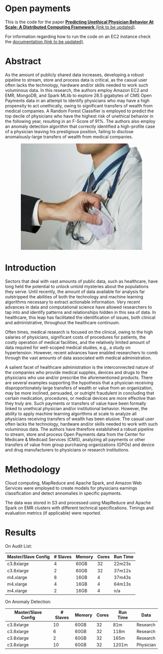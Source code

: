 # Open payments

This is the code for the paper [**Predicting Unethical Physician Behavior At Scale: A Distributed Computing Framework** (link to be updated)](https://www.google.com).

For information regarding how to run the code on an EC2 instance check the [documentation (link to be updated)](https://www.google.com).

# Abstract

As the amount of publicly shared data increases, developing a robust pipeline to stream, store and process data is critical, as the casual user often lacks the technology, hardware and/or skills needed to work such voluminous data. In this research, the authors employ Amazon EC2 and EMR, MongoDB, and Spark MLlib to explore 28.5 gigabytes of CMS Open Payments data in an attempt to identify physicians who may have a high propensity to act unethically, owing to significant transfers of wealth from medical companies. A Random Forest Classifier is employed to predict the top decile of physicians who have the highest risk of unethical behavior in the following year, resulting in an F-Score of 91\%. The authors also employ an anomaly detection algorithm that correctly identified a high-profile case of a physician leaving his prestigious position, failing to disclose anomalously-large transfers of wealth from medical companies.

<p align="center">
  <img width=400 height=350 src="https://github.com/unethical-physician-predictions/open-payments/blob/master/images/readme.jpeg">
</p>

# Introduction

Sectors that deal with vast amounts of public data, such as healthcare, have long held the potential to unlock untold mysteries about the populations they serve. Until recently, the amount of data available for analysis far outstripped the abilities of both the technology and machine learning algorithms necessary to extract actionable information. Very recent advances in data and computational science have allowed researchers to tap into and identify patterns and relationships hidden in this sea of data. In healthcare, this leap has facilitated the identification of issues, both clinical and administrative, throughout the healthcare continuum.

Often times, medical research is focused on the clinical, owing to the high salaries of physicians, significant costs of procedures for patients, the costly operation of medical facilities, and the relatively limited amount of data required for well-scoped medical studies, e.g., a study on hypertension. However, recent advances have enabled researchers to comb through the  vast amounts of data associated with medical administration.

A salient facet of healthcare administration is the interconnected nature of the companies who provide medical supplies, devices and drugs to the physicians who use and/or prescribe the aforementioned products. There are several examples supporting the hypothesis that a physician receiving disproportionately large transfers of wealth or value from an organization, may be more inclined, persuaded, or outright fraudulent in concluding that certain medication, procedures, or medical devices are more effective than they truly are. Such payments or transfers of value have been formally linked to unethical physician and/or institutional behavior. However, the ability to apply machine learning algorithms at scale to analyze all physicians receiving transfers of wealth has been elusive. The casual user often lacks the technology, hardware and/or skills needed to work with such voluminous data. The authors have therefore established a robust pipeline to stream, store and process  Open Payments data from the Center for Medicare \& Medicaid Services (CMS), analyzing all payments or other transfers of value from group purchasing organizations (GPOs) and device and drug manufacturers to physicians or research institutions.

# Methodology

Cloud computing, MapReduce and Apache Spark, and Amazon Web Services were employed to create models for physicians earnings classification and detect annomalies in specific payments.

The data was stored in S3 and processed using MapReduce and Apache Spark on EMR clusters with different technical specifications. Timings and evaluation metrics (if applicable) were reported.

# Results

On Audit List:

| Master/Slave Config | \# Slaves | Memory | Cores | Run Time | 
| ------------- | ------------- | ------------- | ------------- | ------------- |
|c3.8xlarge | 4 | 60GB | 32 | 22m23s |
|c3.8xlarge | 2 | 60GB | 32 | 37m12s |
|m4.xlarge | 8 | 16GB  | 4  | 37m43s |
|m4.xlarge | 4 | 16GB  | 4  | 64m13s |
|m4.xlarge | 2 | 16GB  | 4  | n/a |

On Anomaly Detection:

| Master/Slave Config | \# Slaves | Memory | Cores | Run Time | Data | 
| ------------- | ------------- | ------------- | ------------- | ------------- | ------------- |
| c3.8xlarge | 10 | 60GB | 32 | 81m | Research |
| c3.8xlarge | 6 | 60GB | 32 | 118m | Research |
| c3.8xlarge | 2 | 60GB | 32 | 165m | Research |
| c3.8xlarge | 10 | 60GB | 32 | 1201m | Physician |

